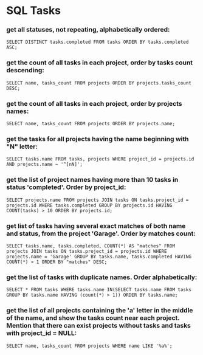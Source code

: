 # SQL Tasks

### get all statuses, not repeating, alphabetically ordered:
    SELECT DISTINCT tasks.completed FROM tasks ORDER BY tasks.completed ASC;

### get the count of all tasks in each project, order by tasks count descending:
    SELECT name, tasks_count FROM projects ORDER BY projects.tasks_count DESC;

### get the count of all tasks in each project, order by projects names:
    SELECT name, tasks_count FROM projects ORDER BY projects.name;

### get the tasks for all projects having the name beginning with "N" letter:
    SELECT tasks.name FROM tasks, projects WHERE project_id = projects.id AND projects.name ~ '^[nN]';

### get the list of project names having more than 10 tasks in status 'completed'. Order by project_id:
    SELECT projects.name FROM projects JOIN tasks ON tasks.project_id = projects.id WHERE tasks.completed GROUP BY projects.id HAVING COUNT(tasks) > 10 ORDER BY projects.id;
    
### get list of tasks having several exact matches of both name and status, from the project 'Garage'. Order by matches count:
    SELECT tasks.name, tasks.completed, COUNT(*) AS "matches" FROM projects JOIN tasks ON tasks.project_id = projects.id WHERE projects.name = 'Garage' GROUP BY tasks.name, tasks.completed HAVING COUNT(*) > 1 ORDER BY "matches" DESC;

### get the list of tasks with duplicate names. Order alphabetically:
    SELECT * FROM tasks WHERE tasks.name IN(SELECT tasks.name FROM tasks GROUP BY tasks.name HAVING (count(*) > 1)) ORDER BY tasks.name;

### get the list of all projects containing the 'a' letter in the middle of the name, and show the tasks count near each project. Mention that there can exist projects without tasks and tasks with project_id = NULL:
    SELECT name, tasks_count FROM projects WHERE name LIKE '%a%';

